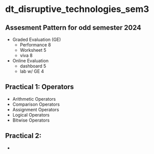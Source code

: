 # dt_disruptive_technologies_sem3

## Assesment Pattern for odd semester 2024

- Graded Evaluation (GE)
  - Performance 8
  - Worksheet 5
  - viva 8
- Online Evaluation
  - dashboard 5
  - lab w/ GE 4

## Practical 1: Operators

- Arithmetic Operators
- Comparison Operators
- Assignment Operators
- Logical Operators
- Bitwise Operators

## Practical 2:

-
